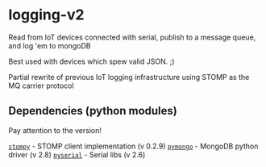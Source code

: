 # logging-v2
Read from IoT devices connected with serial, publish to a message queue, and log 'em to mongoDB

Best used with devices which spew valid JSON. ;)

Partial rewrite of previous IoT logging infrastructure using STOMP as the MQ carrier protocol

## Dependencies (python modules)
Pay attention to the version!

[`stompy`](http://packages.python.org/stompy) - STOMP client implementation (v 0.2.9)
[`pymongo`](https://api.mongodb.org/python/2.8) - MongoDB python driver (v 2.8)
[`pyserial`](http://pythonhosted.org//pyserial) - Serial libs (v 2.6)
